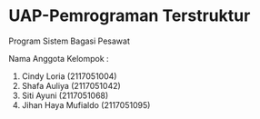 # UAP-Pemrograman Terstruktur

Program Sistem Bagasi Pesawat
  
Nama Anggota Kelompok :
1. Cindy Loria (2117051004)
2. Shafa Auliya (2117051042)
3. Siti Ayuni (2117051068)
4. Jihan Haya Mufialdo (2117051095)

